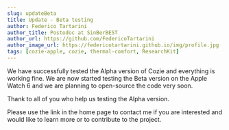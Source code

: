 ```yaml
---
slug: updateBeta
title: Update - Beta testing
author: Federico Tartarini
author_title: Postodoc at SinBerBEST
author_url: https://github.com/FedericoTartarini
author_image_url: https://federicotartarini.github.io/img/profile.jpg
tags: [cozie-apple, cozie, thermal-comfort, ResearchKit]
---
```


We have successfully tested the Alpha version of Cozie and everything is working fine. We are now started testing the Beta version on the Apple Watch 6 and we are planning to open-source the code very soon.

Thank to all of you who help us testing the Alpha version.

Please use the link in the home page to contact me if you are interested and would like to learn more or to contribute to the project.
